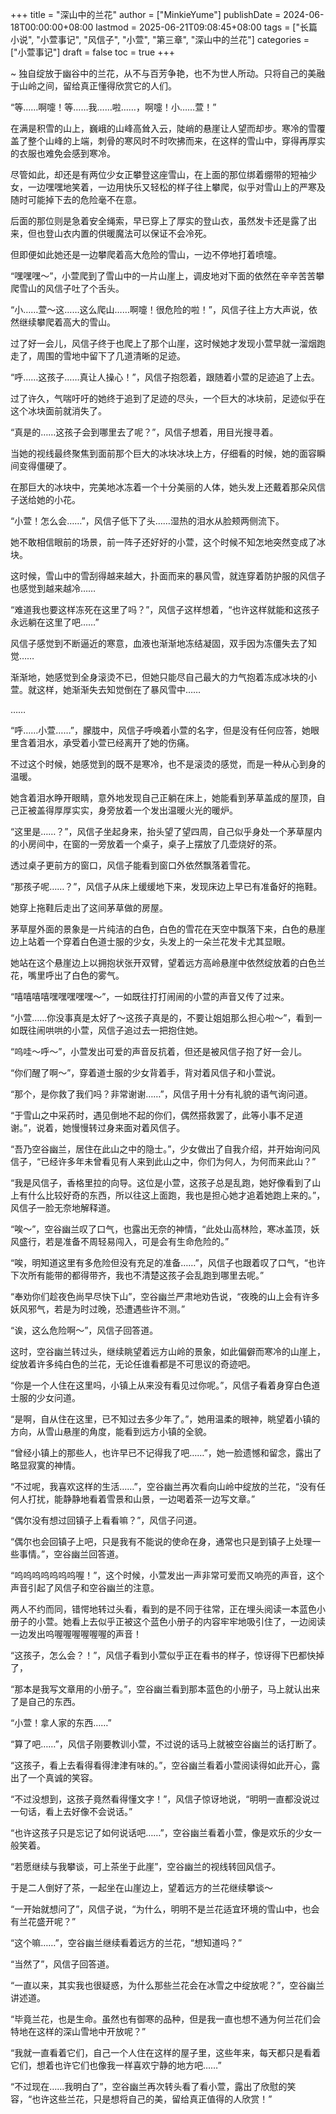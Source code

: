 +++
title = "深山中的兰花"
author = ["MinkieYume"]
publishDate = 2024-06-18T00:00:00+08:00
lastmod = 2025-06-21T09:08:45+08:00
tags = ["长篇小说", "小萱事记", "风信子", "小萱", "第三章", "深山中的兰花"]
categories = ["小萱事记"]
draft = false
toc = true
+++

~ 独自绽放于幽谷中的兰花，从不与百芳争艳，也不为世人所动。只将自己的美融于山岭之间，留给真正懂得欣赏它的人们。

“等……啊嚏！等……我……啦……，啊嚏！小……萱！”

在满是积雪的山上，巍峨的山峰高耸入云，陡峭的悬崖让人望而却步。寒冷的雪覆盖了整个山峰的上端，刺骨的寒风时不时吹拂而来，在这样的雪山中，穿得再厚实的衣服也难免会感到寒冷。

尽管如此，却还是有两位少女正攀登这座雪山，在上面的那位绑着绷带的短袖少女，一边嘿嘿地笑着，一边用快乐又轻松的样子往上攀爬，似乎对雪山上的严寒及随时可能掉下去的危险毫不在意。

后面的那位则是急着安全绳索，早已穿上了厚实的登山衣，虽然发卡还是露了出来，但也登山衣内置的供暖魔法可以保证不会冷死。

但即便如此她还是一边攀爬着高大危险的雪山，一边不停地打着喷嚏。

“嘿嘿嘿～”，小萱爬到了雪山中的一片山崖上，调皮地对下面的依然在辛辛苦苦攀爬雪山的风信子吐了个舌头。

“小……萱～这……这么爬山……啊嚏！很危险的啦！”，风信子往上方大声说，依然继续攀爬着高大的雪山。

过了好一会儿，风信子终于也爬上了那个山崖，这时候她才发现小萱早就一溜烟跑走了，周围的雪地中留下了几道清晰的足迹。

“呼……这孩子……真让人操心！”，风信子抱怨着，跟随着小萱的足迹追了上去。

过了许久，气喘吁吁的她终于追到了足迹的尽头，一个巨大的冰块前，足迹似乎在这个冰块面前就消失了。

“真是的……这孩子会到哪里去了呢？”，风信子想着，用目光搜寻着。

当她的视线最终聚焦到面前那个巨大的冰块冰块上方，仔细看的时候，她的面容瞬间变得僵硬了。

在那巨大的冰块中，完美地冰冻着一个十分美丽的人体，她头发上还戴着那朵风信子送给她的小花。

“小萱！怎么会……”，风信子低下了头……湿热的泪水从脸颊两侧流下。

她不敢相信眼前的场景，前一阵子还好好的小萱，这个时候不知怎地突然变成了冰块。

这时候，雪山中的雪刮得越来越大，扑面而来的暴风雪，就连穿着防护服的风信子也感觉到越来越冷……

“难道我也要这样冻死在这里了吗？”，风信子这样想着，“也许这样就能和这孩子永远躺在这里了吧……”

风信子感觉到不断逼近的寒意，血液也渐渐地冻结凝固，双手因为冻僵失去了知觉……

渐渐地，她感觉到全身滚烫不已，但她只能尽自己最大的力气抱着冻成冰块的小萱。就这样，她渐渐失去知觉倒在了暴风雪中……

……

“呼……小萱……”，朦胧中，风信子呼唤着小萱的名字，但是没有任何应答，她眼里含着泪水，承受着小萱已经离开了她的伤痛。

不过这个时候，她感觉到的既不是寒冷，也不是滚烫的感觉，而是一种从心到身的温暖。

她含着泪水睁开眼睛，意外地发现自己正躺在床上，她能看到茅草盖成的屋顶，自己正被盖得厚厚实实，身旁放着一个发出温暖火光的暖炉。

“这里是……？”，风信子坐起身来，抬头望了望四周，自己似乎身处一个茅草屋内的小房间中，在窗的一旁放着一个桌子，桌子上摆放了几壶烧好的茶。

透过桌子更前方的窗口，风信子能看到窗口外依然飘落着雪花。

“那孩子呢……？”，风信子从床上缓缓地下来，发现床边上早已有准备好的拖鞋。

她穿上拖鞋后走出了这间茅草做的房屋。

茅草屋外面的景象是一片纯洁的白色，白色的雪花在天空中飘落下来，白色的悬崖边上站着一个穿着白色道士服的少女，头发上的一朵兰花发卡尤其显眼。

她站在这个悬崖边上以拥抱状张开双臂，望着远方高岭悬崖中依然绽放着的白色兰花，嘴里呼出了白色的雾气。

“嘻嘻嘻嘻嘿嘿嘿嘿嘿～”，一如既往打打闹闹的小萱的声音又传了过来。

“小萱……你没事真是太好了～这孩子真是的，不要让姐姐那么担心啦～”，看到一如既往闹哄哄的小萱，风信子追过去一把抱住她。

“呜哇～呼～”，小萱发出可爱的声音反抗着，但还是被风信子抱了好一会儿。

“你们醒了啊～”，穿着道士服的少女背着手，背对着风信子和小萱说。

“那个，是你救了我们吗？非常谢谢……”，风信子用十分有礼貌的语气询问道。

“于雪山之中采药时，遇见倒地不起的你们，偶然搭救罢了，此等小事不足道谢。”，说着，她慢慢转过身来面对着风信子。

“吾乃空谷幽兰，居住在此山之中的隐士。”，少女做出了自我介绍，并开始询问风信子，“已经许多年未曾看见有人来到此山之中，你们为何人，为何而来此山？”

“我是风信子，香格里拉的向导。这位是小萱，这孩子总是乱跑，她好像看到了山上有什么比较好奇的东西，所以往这上面跑，我也是担心她才追着她跑上来的。”，风信子一脸无奈地解释道。

“唉～”，空谷幽兰叹了口气，也露出无奈的神情，“此处山高林险，寒冰盖顶，妖风盛行，若是准备不周轻易闯入，可是会有生命危险的。”

“唉，明知道这里有多危险但没有充足的准备……”，风信子也跟着叹了口气，“也许下次所有能带的都得带齐，我也不清楚这孩子会乱跑到哪里去呢。”

“奉劝你们趁夜色尚早尽快下山”，空谷幽兰严肃地劝告说，“夜晚的山上会有许多妖风邪气，若是为时过晚，恐遭遇些许不测。”

“诶，这么危险啊～”，风信子回答道。

这时，空谷幽兰转过头，继续眺望着远方山岭的景象，如此偏僻而寒冷的山崖上，绽放着许多纯白色的兰花，无论任谁看都是不可思议的奇迹吧。

“你是一个人住在这里吗，小镇上从来没有看见过你呢。”，风信子看着身穿白色道士服的少女问道。

“是啊，自从住在这里，已不知过去多少年了。”，她用温柔的眼神，眺望着小镇的方向，从雪山悬崖的角度，能看到远方小镇的全貌。

“曾经小镇上的那些人，也许早已不记得我了吧……”，她一脸遗憾和留念，露出了略显寂寞的神情。

“不过呢，我喜欢这样的生活……”，空谷幽兰再次看向山岭中绽放的兰花，“没有任何人打扰，能静静地看着雪景和山景，一边喝着茶一边写文章。”

“偶尔没有想过回镇子上看看嘛？”，风信子问道。

“偶尔也会回镇子上吧，只是我有不能说的使命在身，通常也只是到镇子上处理一些事情。”，空谷幽兰回答道。

“呜呜呜呜呜呜呜喔！”，这个时候，小萱发出一声非常可爱而又响亮的声音，这个声音引起了风信子和空谷幽兰的注意。

两人不约而同，错愕地转过头看，看到的是不同于往常，正在埋头阅读一本蓝色小册子的小萱。她看上去似乎正被这个蓝色小册子的内容牢牢地吸引住了，一边阅读一边发出呜喔喔喔喔喔喔的声音！

“这孩子，怎么会？！”，风信子看到小萱似乎正在看书的样子，惊讶得下巴都快掉了，

“那本是我写文章用的小册子。”，空谷幽兰看到那本蓝色的小册子，马上就认出来了是自己的东西。

“小萱！拿人家的东西……”

“算了吧……”，风信子刚要教训小萱，不过说的话马上就被空谷幽兰的话打断了。

“这孩子，看上去看得看得津津有味的。”，空谷幽兰看着小萱阅读得如此开心，露出了一个真诚的笑容。

“不过没想到，这孩子竟然看得懂文字！”，风信子惊讶地说，“明明一直都没说过一句话，看上去好像不会说话。”

“也许这孩子只是忘记了如何说话吧……”，空谷幽兰看着小萱，像是欢乐的少女一般笑着。

“若愿继续与我攀谈，可上茶坐于此崖”，空谷幽兰的视线转回风信子。

于是二人倒好了茶，一起坐在山崖边上，望着远方的兰花继续攀谈～

“一开始就想问了”，风信子说，“为什么，明明不是兰花适宜环境的雪山中，也会有兰花盛开呢？”

“这个嘛……”，空谷幽兰继续看着远方的兰花，“想知道吗？”

“当然了”，风信子回答道。

“一直以来，其实我也很疑惑，为什么那些兰花会在冰雪之中绽放呢？”，空谷幽兰讲述道。

“毕竟兰花，也是生命。虽然也有御寒的品种，但是我一直也想不通为何兰花们会特地在这样的深山雪地中开放呢？”

“我就一直看着它们，自己一个人住在这样的屋子里，这些年来，每天都只是看着它们，想着也许它们也像我一样喜欢宁静的地方吧……”

“不过现在……我明白了”，空谷幽兰再次转头看了看小萱，露出了欣慰的笑容，“也许这些兰花，只是想将自己的美，留给真正值得的人欣赏！”
